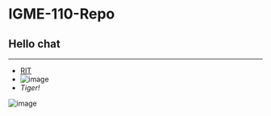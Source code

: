 # **IGME-110-Repo**
## Hello chat
---
- [RIT](https://www.rit.edu/)
- ![image](https://github.com/user-attachments/assets/542a9404-379f-4f9e-8db1-1bff9e6e2273)
- *Tiger!*

![image](md/gaming/cat.jpg)
